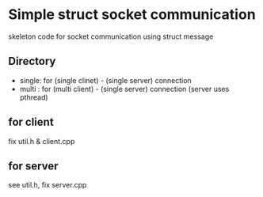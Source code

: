 # Simple struct socket communication
skeleton code for socket communication using struct message

## Directory

- single: for (single clinet) - (single server) connection
- multi : for (multi  client) - (single server) connection (server uses pthread)




## for client

fix util.h & client.cpp

## for server

see util.h, fix server.cpp
